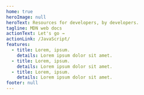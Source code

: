 ```yaml
---
home: true
heroImage: null
heroText: Resources for developers, by developers.
tagline: MDN web docs
actionText: Let's go →
actionLink: /JavaScript/
features:
  - title: Lorem, ipsum.
    details: Lorem ipsum dolor sit amet.
  - title: Lorem, ipsum.
    details: Lorem ipsum dolor sit amet.
  - title: Lorem, ipsum.
    details: Lorem ipsum dolor sit amet.
footer: null
---
```


